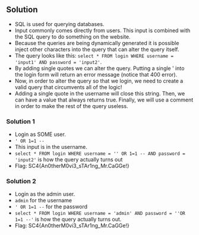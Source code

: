 ## Solution
- SQL is used for querying databases.
- Input commonly comes directly from users. This input is combined with the SQL query to do something on the website.
- Because the queries are being dynamically generated it is possible inject other characters into the query that can alter the query itself.
- The query looks like this: `select * FROM login WHERE username = 'input1' AND password = 'input2'`.
- By adding single quotes we can alter the query. Putting a single ' into the login form will return an error message (notice that 400 error).
- Now, in order to alter the query so that we login, we need to create a valid query that circumvents all of the logic!
- Adding a single quote in the username will close this string. Then, we can have a value that always returns true. Finally, we will use a comment in order to make the rest of the query useless.

### Solution 1
- Login as SOME user. 
- `' OR 1=1 --`
- This input is in the username.
- `select * FROM login WHERE username = '' OR 1=1 -- AND password = 'input2'` is how the query actually turns out
- Flag: SC4{An0therM0vi3_sTAr1ng_Mr.CaGGe!}

### Solution 2
- Login as the admin user.
- ``admin`` for the username 
- `' OR 1=1 --` for the password
- `select * FROM login WHERE username = 'admin' AND password = ''OR 1=1 --'` is how the query actually turns out. 
- Flag: SC4{An0therM0vi3_sTAr1ng_Mr.CaGGe!}